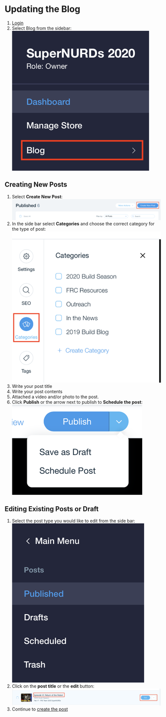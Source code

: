 # Updating the Blog

1. [Login](logging_in.md)
2. Select Blog from the sidebar:  
   ![](../assets/images/updating_blog/blog.png)

## Creating New Posts

1. Select **Create New Post**:  
   ![](../assets/images/updating_blog/newpost.png)
2. In the side bar select **Categories** and choose the correct category for the type of post:  
   ![](../assets/images/updating_blog/sidebar.png)
3. Write your post title
4. Write your post contents
5. Attached a video and/or photo to the post.
6. Click **Publish** or the arrow next to publish to **Schedule the post**:  
   ![](../assets/images/updating_blog/publish.png)

## Editing Existing Posts or Draft

1. Select the post type you would like to edit from the side bar:
   ![](../assets/images/updating_blog/main_sidebar.png)
2. Click on the **post title** or the **edit** button:  
   ![](../assets/images/updating_blog/post_edit.png)
3. Continue to [create the post](#creating-new-posts)
